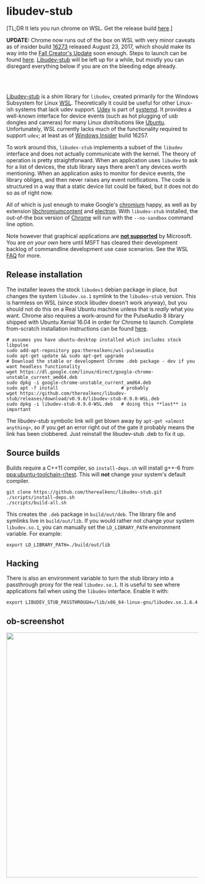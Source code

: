# libudev-stub

[TL;DR It lets you run chrome on WSL. Get the release build [here](https://github.com/therealkenc/libudev-stub/releases).]

**UPDATE:** Chrome now runs out of the box on WSL with very minor caveats as of insider build [16273](https://msdn.microsoft.com/en-us/commandline/wsl/release_notes?f=255&MSPPError=-2147217396#build-16273) released August 23, 2017, which should make its way into the [Fall Creator's Update](https://www.microsoft.com/en-us/windows/upcoming-features) soon enough. Steps to launch can be found [here](https://github.com/Microsoft/BashOnWindows/issues/648#issuecomment-324562271). [Libudev-stub](https://github.com/therealkenc/libudev-stub) will be left up for a while, but mostly you can disregard everything below if you are on the bleeding edge already.

<br>
<br>

[Libudev-stub](https://github.com/therealkenc/libudev-stub) is a shim library for `libudev`, created primarily for the Windows Subsystem for Linux [WSL](https://msdn.microsoft.com/en-us/commandline/wsl/about). Theoretically it could be useful for other Linux-ish systems that lack udev support. [Udev](https://www.freedesktop.org/software/systemd/man/udev.html) is part of [systemd](https://www.freedesktop.org/wiki/Software/systemd/). It provides a well-known interface for device events (such as hot plugging of usb dongles and cameras) for many Linux distributions like [Ubuntu](https://www.ubuntu.com/). Unfortunately, WSL currently lacks much of the functionality required to support `udev`; at least as of [Windows Insider](https://insider.windows.com/) build 16257.

To work around this, `libudev-stub` implements a subset of the `libudev` interface and does not actually communicate with the kernel. The theory of operation is pretty straightforward. When an application uses `libudev` to ask for a list of devices, the stub library says there aren't any devices worth mentioning. When an application asks to monitor for device events, the library obliges, and then never raises any event notifications. The code is structured in a way that a static device list could be faked, but it does not do so as of right now.

All of which is just enough to make Google's [chromium](https://www.chromium.org/Home) happy, as well as by extension [libchromiumcontent](https://github.com/electron/libchromiumcontent) and [electron](https://electron.atom.io/). With `libudev-stub` installed, the out-of-the box version of [Chrome](https://www.google.com/chrome/) will run with the `--no-sandbox` command line option.

Note however that graphical applications are [**not supported**](https://wpdev.uservoice.com/forums/266908-command-prompt-console-bash-on-ubuntu-on-windo/suggestions/13250499-support-for-x-server-running-in-windows-on-the-sam?tracking_code=6be7122042c59b213451b9198f208f27) by Microsoft. You are _on your own_ here until MSFT has cleared their development backlog of commandline development use case scenarios. See the WSL [FAQ](https://msdn.microsoft.com/en-us/commandline/wsl/faq) for more.

## Release installation
The installer leaves the stock `libudev1` debian package in place, but changes the system `libudev.so.1` symlink to the `libudev-stub` version. This is harmless on WSL (since stock libudev doesn't work anyway), but you should not do this on a Real Ubuntu machine unless that is _really_ what you want. Chrome also requires a work-around for the PulseAudio 8 library shipped with Ubuntu Xenial 16.04 in order for Chrome to launch. Complete from-scratch installation instructions can be found [here](https://github.com/therealkenc/libudev-stub/blob/master/docs/chrome-install.md).

```
# assumes you have ubuntu-desktop installed which includes stock libpulse
sudo add-apt-repository ppa:therealkenc/wsl-pulseaudio
sudo apt-get update && sudo apt-get upgrade
# Download the stable or development Chrome .deb package - dev if you want headless functionality
wget https://dl.google.com/linux/direct/google-chrome-unstable_current_amd64.deb
sudo dpkg -i google-chrome-unstable_current_amd64.deb
sudo apt -f install                       # probably
wget https://github.com/therealkenc/libudev-stub/releases/download/v0.9.0/libudev-stub-0.9.0-WSL.deb
sudo dpkg -i libudev-stub-0.9.0-WSL.deb   # doing this **last** is important
```
The libudev-stub symbolic link will get blown away by `apt-get <almost anything>`, so if you get an error right out of the gate it probably means the link has been clobbered. Just reinstall the libudev-stub .deb to fix it up.

## Source builds
Builds require a C++11 compiler, so `install-deps.sh` will install g++-6 from [ppa:ubuntu-toolchain-r/test](https://launchpad.net/~ubuntu-toolchain-r/+archive/ubuntu/test). This will **not** change your system's default compiler.
```
git clone https://github.com/therealkenc/libudev-stub.git
./scripts/install-deps.sh
./scripts/build-all.sh
```
This creates the `.deb` package in `build/out/deb`. The library file and symlinks live in `build/out/lib`. If you would rather not change your system `libudev.so.1`, you can manually set the `LD_LIBRARY_PATH` environment variable. For example:
```
export LD_LIBRARY_PATH=./build/out/lib
```

## Hacking

There is also an environment variable to turn the stub library into a passthrough proxy for the real `libudev.so.1`. It is useful to see where applications fail when using the `libudev` interface. Enable it with:
```
export LIBUDEV_STUB_PASSTHROUGH=/lib/x86_64-linux-gnu/libudev.so.1.6.4
```

## ob-screenshot
<img src="https://raw.githubusercontent.com/therealkenc/libudev-stub/master/docs/chrome-screencap.png" width="640">
